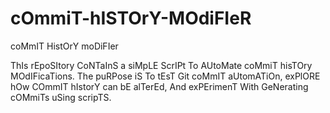 # cOmmiT-hISTOrY-MOdiFIeR
coMmIT HistOrY moDiFIer

ThIs rEpoSItory CoNTaInS a siMpLE ScrIPt To AUtoMate coMmiT hisTOry MOdIFicaTions. The puRPose iS To tEsT Git coMmIT aUtomATiOn, exPlORE hOw COmmIT hIstorY can bE alTerEd, And exPErimenT With GeNerating cOMmiTs uSing scripTS.
